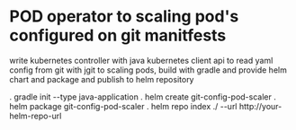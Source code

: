 
# POD operator to scaling pod's configured on git manitfests

write kubernetes controller with java kubernetes client api to read yaml config from git with jgit
to scaling pods, build with gradle and provide helm chart and package and publish to helm repository


. gradle init --type java-application
. helm create git-config-pod-scaler
. helm package git-config-pod-scaler
. helm repo index ./ --url http://your-helm-repo-url